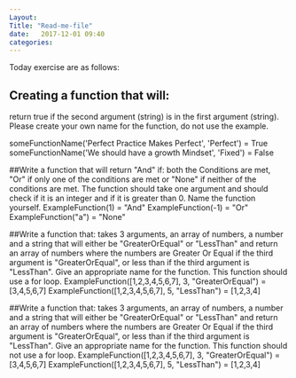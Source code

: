 ```yaml
---
Layout: 
Title: "Read-me-file"
date:   2017-12-01 09:40
categories: 
---
```

Today exercise are as follows:
## Creating a function that will:
return true if the second argument (string) is in the first argument (string).
Please create your own name for the function, do not use the example.

someFunctionName('Perfect Practice Makes Perfect', 'Perfect') = True
someFunctionName('We should have a growth Mindset', 'Fixed') = False

##Write a function that will return "And" if:
both the Conditions are met, "Or" if only one of the conditions are met or "None" if neither of the conditions are met. The function should take one argument and should check if it is an integer and if it is greater than 0. Name the function yourself.
ExampleFunction(1) = "And"
ExampleFunction(-1) = "Or"
ExampleFunction("a") = "None"

##Write a function that:
takes 3 arguments, an array of numbers, a number and a string that will either be "GreaterOrEqual" or "LessThan" and return an array of numbers where the numbers are Greater Or Equal if the third argument is "GreaterOrEqual", or less than if the third argument is "LessThan". Give an appropriate name for the function.
This function should use a for loop.
ExampleFunction([1,2,3,4,5,6,7], 3, "GreaterOrEqual") = [3,4,5,6,7]
ExampleFunction([1,2,3,4,5,6,7], 5, "LessThan") = [1,2,3,4]

##Write a function that:
takes 3 arguments, an array of numbers, a number and a string that will either be "GreaterOrEqual" or "LessThan" and return an array of numbers where the numbers are Greater Or Equal if the third argument is "GreaterOrEqual", or less than if the third argument is "LessThan". Give an appropriate name for the function.
This function should not use a for loop.
ExampleFunction([1,2,3,4,5,6,7], 3, "GreaterOrEqual") = [3,4,5,6,7]
ExampleFunction([1,2,3,4,5,6,7], 5, "LessThan") = [1,2,3,4]